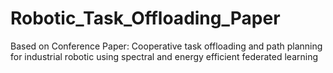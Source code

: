 # Robotic_Task_Offloading_Paper
Based on Conference Paper: Cooperative task offloading and path planning for industrial robotic using spectral and energy efficient federated learning
